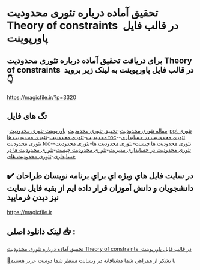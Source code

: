 # تحقیق آماده درباره تئوری محدودیت Theory of constraints  در قالب فایل پاورپوینت

## برای دریافت تحقیق آماده درباره تئوری محدودیت Theory of constraints  در قالب فایل پاورپوینت به لینک زیر بروید 👇

https://magicfile.ir/?p=3320

## تگ های فایل

-[مقاله تئوري محدوديت](https://magicfile.ir/product/%d8%aa%d8%a6%d9%88%d8%b1%d9%8a-%d9%85%d8%ad%d8%af%d9%88%d8%af%d9%8a%d8%aa-theory-of-constraints-%d9%81%d8%a7%d9%8a%d9%84-%d9%be%d8%a7%d9%88%d8%b1%d9%be%d9%88%d9%8a%d9%86%d8%aa/)-[تحقیق تئوري محدوديت](https://magicfile.ir/product/%d8%aa%d8%a6%d9%88%d8%b1%d9%8a-%d9%85%d8%ad%d8%af%d9%88%d8%af%d9%8a%d8%aa-theory-of-constraints-%d9%81%d8%a7%d9%8a%d9%84-%d9%be%d8%a7%d9%88%d8%b1%d9%be%d9%88%d9%8a%d9%86%d8%aa/)-[پاورپوینت تئوري محدوديت](https://magicfile.ir/product/%d8%aa%d8%a6%d9%88%d8%b1%d9%8a-%d9%85%d8%ad%d8%af%d9%88%d8%af%d9%8a%d8%aa-theory-of-constraints-%d9%81%d8%a7%d9%8a%d9%84-%d9%be%d8%a7%d9%88%d8%b1%d9%be%d9%88%d9%8a%d9%86%d8%aa/)-[ppt تئوري محدوديت](https://magicfile.ir/product/%d8%aa%d8%a6%d9%88%d8%b1%d9%8a-%d9%85%d8%ad%d8%af%d9%88%d8%af%d9%8a%d8%aa-theory-of-constraints-%d9%81%d8%a7%d9%8a%d9%84-%d9%be%d8%a7%d9%88%d8%b1%d9%be%d9%88%d9%8a%d9%86%d8%aa/)-[تئوري محدوديت](https://magicfile.ir/product/%d8%aa%d8%a6%d9%88%d8%b1%d9%8a-%d9%85%d8%ad%d8%af%d9%88%d8%af%d9%8a%d8%aa-theory-of-constraints-%d9%81%d8%a7%d9%8a%d9%84-%d9%be%d8%a7%d9%88%d8%b1%d9%be%d9%88%d9%8a%d9%86%d8%aa/)-[تئوری محدودیت ها toc](https://magicfile.ir/product/%d8%aa%d8%a6%d9%88%d8%b1%d9%8a-%d9%85%d8%ad%d8%af%d9%88%d8%af%d9%8a%d8%aa-theory-of-constraints-%d9%81%d8%a7%d9%8a%d9%84-%d9%be%d8%a7%d9%88%d8%b1%d9%be%d9%88%d9%8a%d9%86%d8%aa/)-[تئوری محدودیت در حسابداری](https://magicfile.ir/product/%d8%aa%d8%a6%d9%88%d8%b1%d9%8a-%d9%85%d8%ad%d8%af%d9%88%d8%af%d9%8a%d8%aa-theory-of-constraints-%d9%81%d8%a7%d9%8a%d9%84-%d9%be%d8%a7%d9%88%d8%b1%d9%be%d9%88%d9%8a%d9%86%d8%aa/)-[تئوری محدودیت toc](https://magicfile.ir/product/%d8%aa%d8%a6%d9%88%d8%b1%d9%8a-%d9%85%d8%ad%d8%af%d9%88%d8%af%d9%8a%d8%aa-theory-of-constraints-%d9%81%d8%a7%d9%8a%d9%84-%d9%be%d8%a7%d9%88%d8%b1%d9%be%d9%88%d9%8a%d9%86%d8%aa/)-[تئوری محدودیت ها چیست](https://magicfile.ir/product/%d8%aa%d8%a6%d9%88%d8%b1%d9%8a-%d9%85%d8%ad%d8%af%d9%88%d8%af%d9%8a%d8%aa-theory-of-constraints-%d9%81%d8%a7%d9%8a%d9%84-%d9%be%d8%a7%d9%88%d8%b1%d9%be%d9%88%d9%8a%d9%86%d8%aa/)-[تئوری محدودیت ها](https://magicfile.ir/product/%d8%aa%d8%a6%d9%88%d8%b1%d9%8a-%d9%85%d8%ad%d8%af%d9%88%d8%af%d9%8a%d8%aa-theory-of-constraints-%d9%81%d8%a7%d9%8a%d9%84-%d9%be%d8%a7%d9%88%d8%b1%d9%be%d9%88%d9%8a%d9%86%d8%aa/)-[تئوری محدودیت](https://magicfile.ir/product/%d8%aa%d8%a6%d9%88%d8%b1%d9%8a-%d9%85%d8%ad%d8%af%d9%88%d8%af%d9%8a%d8%aa-theory-of-constraints-%d9%81%d8%a7%d9%8a%d9%84-%d9%be%d8%a7%d9%88%d8%b1%d9%be%d9%88%d9%8a%d9%86%d8%aa/)-[تئوری محدودیت در حسابداری مدیریت](https://magicfile.ir/product/%d8%aa%d8%a6%d9%88%d8%b1%d9%8a-%d9%85%d8%ad%d8%af%d9%88%d8%af%d9%8a%d8%aa-theory-of-constraints-%d9%81%d8%a7%d9%8a%d9%84-%d9%be%d8%a7%d9%88%d8%b1%d9%be%d9%88%d9%8a%d9%86%d8%aa/)-[تئوری محدودیت چیست](https://magicfile.ir/product/%d8%aa%d8%a6%d9%88%d8%b1%d9%8a-%d9%85%d8%ad%d8%af%d9%88%d8%af%d9%8a%d8%aa-theory-of-constraints-%d9%81%d8%a7%d9%8a%d9%84-%d9%be%d8%a7%d9%88%d8%b1%d9%be%d9%88%d9%8a%d9%86%d8%aa/)-[تئوری محدودیت ها در حسابداری](https://magicfile.ir/product/%d8%aa%d8%a6%d9%88%d8%b1%d9%8a-%d9%85%d8%ad%d8%af%d9%88%d8%af%d9%8a%d8%aa-theory-of-constraints-%d9%81%d8%a7%d9%8a%d9%84-%d9%be%d8%a7%d9%88%d8%b1%d9%be%d9%88%d9%8a%d9%86%d8%aa/)-[تئوری محدودیت های](https://magicfile.ir/product/%d8%aa%d8%a6%d9%88%d8%b1%d9%8a-%d9%85%d8%ad%d8%af%d9%88%d8%af%d9%8a%d8%aa-theory-of-constraints-%d9%81%d8%a7%d9%8a%d9%84-%d9%be%d8%a7%d9%88%d8%b1%d9%be%d9%88%d9%8a%d9%86%d8%aa/)

## ✔️ در سايت فايل هاي ويژه اي براي برنامه نويسان طراحان دانشجويان و دانش آموزان قرار داده ايم از بقيه فايل سايت نيز ديدن فرماييد

https://magicfile.ir


## لينک دانلود اصلي 📥 :

[تحقیق آماده درباره تئوری محدودیت Theory of constraints  در قالب فایل پاورپوینت](https://magicfile.ir/product/%d8%aa%d8%a6%d9%88%d8%b1%d9%8a-%d9%85%d8%ad%d8%af%d9%88%d8%af%d9%8a%d8%aa-theory-of-constraints-%d9%81%d8%a7%d9%8a%d9%84-%d9%be%d8%a7%d9%88%d8%b1%d9%be%d9%88%d9%8a%d9%86%d8%aa/) 


🙏با تشکر از همراهي شما مشتاقانه در وبسایت منتظر شما دوست عزیز هستیم

